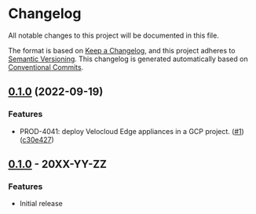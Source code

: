# Changelog

All notable changes to this project will be documented in this file.

The format is based on
[Keep a Changelog](https://keepachangelog.com/en/1.0.0/),
and this project adheres to
[Semantic Versioning](https://semver.org/spec/v2.0.0.html).
This changelog is generated automatically based on [Conventional Commits](https://www.conventionalcommits.org/en/v1.0.0/).

## [0.1.0](https://github.com/TakeoffTech/tf-gcp-vmware-edge/compare/v0.0.0...v0.1.0) (2022-09-19)


### Features

* PROD-4041: deploy Velocloud Edge appliances in a GCP project.  ([#1](https://github.com/TakeoffTech/tf-gcp-vmware-edge/issues/1)) ([c30e427](https://github.com/TakeoffTech/tf-gcp-vmware-edge/commit/c30e4272d603d70e171fc1eb65313e9c526f0c1d))

## [0.1.0](https://github.com/terraform-google-modules/terraform-google-sdwan/releases/tag/v0.1.0) - 20XX-YY-ZZ

### Features

- Initial release

[0.1.0]: https://github.com/terraform-google-modules/terraform-google-sdwan/releases/tag/v0.1.0
